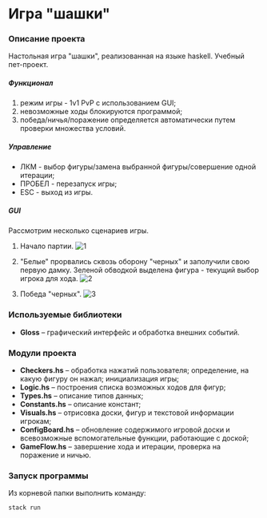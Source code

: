 # Игра "шашки"

### Описание проекта
Настольная игра "шашки", реализованная на языке haskell. Учебный пет-проект.

##### Функционал
1. режим игры - 1v1 PvP с использованием GUI;
2. невозможные ходы блокируются программой;
3. победа/ничья/поражение определяется автоматически путем проверки множества условий.

##### Управление
- ЛКМ - выбор фигуры/замена выбранной фигуры/совершение одной итерации;
- ПРОБЕЛ - перезапуск игры;
- ESC - выход из игры.

##### GUI
Рассмотрим несколько сценариев игры.
1. Начало партии.
![1](https://github.com/MysteryMister/haskell-checkers/assets/24231731/2ce89789-815d-4a74-9703-bb1b5db408e0)

2. "Белые" прорвались сквозь оборону "черных" и заполучили свою первую дамку. Зеленой обводкой выделена фигура - текущий выбор игрока для хода.
![2](https://github.com/MysteryMister/haskell-checkers/assets/24231731/790ed2a6-0269-4ba0-accd-cdfed678e855)

3. Победа "черных".
![3](https://github.com/MysteryMister/haskell-checkers/assets/24231731/b904b30b-7e27-4dc4-ab09-ad848b3ee305)

### Используемые библиотеки
- **Gloss** – графический интерфейс и обработка внешних событий.

### Модули проекта
- **Checkers.hs** – обработка нажатий пользователя; определение, на какую фигуру он нажал; инициализация игры;
- **Logic.hs** – построения списка возможных ходов для фигур;
- **Types.hs** – описание типов данных;
- **Constants.hs** – описание констант;
- **Visuals.hs** – отрисовка доски, фигур и текстовой информации игрокам;
- **ConfigBoard.hs** – обновление содержимого игровой доски и всевозможные вспомогательные функции, работающие с доской;
- **GameFlow.hs** – завершение хода и итерации, проверка на поражение и ничью.

### Запуск программы
Из корневой папки выполнить команду: 

	stack run
